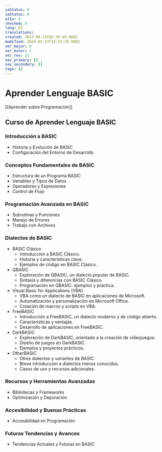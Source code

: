 ```yaml
---
iaStatus: 0
iaStatus: 0
a11y: 0
checked: 0
lang: ES
translations: 
created: 2023-09-13T02:30:49.000Z
modified: 2024-03-13T14:33:29.908Z
ver_major: 0
ver_minor: 1
ver_rev: 21
nav_primary: []
nav_secondary: []
tags: []
---
```

# Aprender Lenguaje BASIC

[[Aprender sobre Programación]]

## Curso de Aprender Lenguaje BASIC

### Introducción a BASIC

- Historia y Evolución de BASIC
- Configuración del Entorno de Desarrollo

### Conceptos Fundamentales de BASIC

- Estructura de un Programa BASIC
- Variables y Tipos de Datos
- Operadores y Expresiones
- Control de Flujo

### Programación Avanzada en BASIC

- Subrutinas y Funciones
- Manejo de Errores
- Trabajo con Archivos

### Dialectos de BASIC

* BASIC Clásico
	* Introducción a BASIC Clásico.
	* Historia y características clave.
	* Ejemplos de código en BASIC Clásico.
* QBASIC
	* Exploración de QBASIC, un dialecto popular de BASIC.
	* Sintaxis y diferencias con BASIC Clásico.
	* Programación en QBASIC: ejemplos y práctica.
* Visual Basic for Applications (VBA)
	* VBA como un dialecto de BASIC en aplicaciones de Microsoft.
	* Automatización y personalización en Microsoft Office.
	* Creación de macros y scripts en VBA.
* FreeBASIC
	* Introducción a FreeBASIC, un dialecto moderno y de código abierto.
	* Características y ventajas.
	* Desarrollo de aplicaciones en FreeBASIC.
* DarkBASIC
	* Exploración de DarkBASIC, orientado a la creación de videojuegos.
	* Diseño de juegos en DarkBASIC.
	* Ejemplos y proyectos prácticos.
* OtherBASIC
	* Otros dialectos y variantes de BASIC.
	* Breve introducción a dialectos menos conocidos.
	* Casos de uso y recursos adicionales.

### Recursos y Herramientas Avanzadas

- Bibliotecas y Frameworks
- Optimización y Depuración

### Accesibilidad y Buenas Prácticas

- Accesibilidad en Programación

### Futuras Tendencias y Avances

- Tendencias Actuales y Futuras en BASIC

